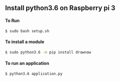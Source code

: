 ## Install python3.6 on Raspberry pi 3

#### To Run
```
$ sudo bash setup.sh
```

#### To install a module 
```bash
$ sudo python3.6 -m pip install drawnow
```

#### To run an application
```bash
$ python3.6 application.py
```